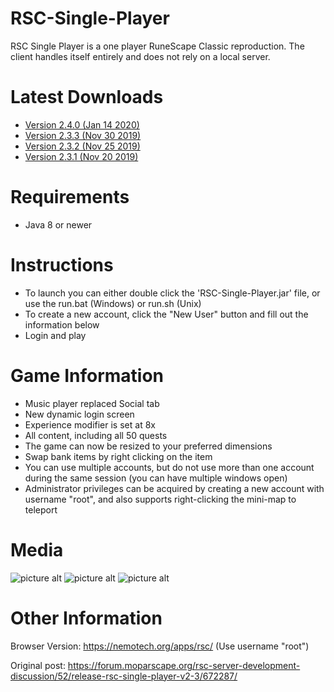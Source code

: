 # RSC-Single-Player
RSC Single Player is a one player RuneScape Classic reproduction. The client handles itself entirely and does not rely on a local server.

# Latest Downloads
* [Version 2.4.0 (Jan 14 2020)](https://github.com/sean-niemann/RSC-Single-Player/releases/download/2.4/RSC_Single_Player_v2.4.zip)
* [Version 2.3.3 (Nov 30 2019)](https://github.com/sean-niemann/RSC-Single-Player/releases/download/2.3.3/RSC_Single_Player_v2.3.3.zip)
* [Version 2.3.2 (Nov 25 2019)](https://github.com/sean-niemann/RSC-Single-Player/releases/download/2.3.2/RSC_Single_Player_v2.3.2.zip)
* [Version 2.3.1 (Nov 20 2019)](https://github.com/sean-niemann/RSC-Single-Player/releases/download/2.3.1/RSC_Single_Player_v2.3.1.zip)

# Requirements
* Java 8 or newer

# Instructions
* To launch you can either double click the 'RSC-Single-Player.jar' file, or use the run.bat (Windows) or run.sh (Unix)
* To create a new account, click the "New User" button and fill out the information below
* Login and play
    
# Game Information
* Music player replaced Social tab
* New dynamic login screen
* Experience modifier is set at 8x
* All content, including all 50 quests
* The game can now be resized to your preferred dimensions
* Swap bank items by right clicking on the item
* You can use multiple accounts, but do not use more than one account during the same session (you can have multiple windows open)
* Administrator privileges can be acquired by creating a new account with username "root", and also supports right-clicking the mini-map to teleport

# Media

![picture alt](https://nemotech.org/rsc/rsc-1.png "RSCSP1")
![picture alt](https://nemotech.org/rsc/rsc-2.png "RSCSP2")
![picture alt](https://nemotech.org/rsc/rsc-3.png "RSCSP3")

# Other Information

Browser Version: https://nemotech.org/apps/rsc/ (Use username "root")

Original post: https://forum.moparscape.org/rsc-server-development-discussion/52/release-rsc-single-player-v2-3/672287/
